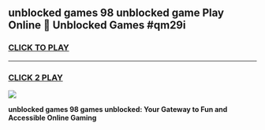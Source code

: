 
## unblocked games 98 unblocked game Play Online 👋 Unblocked Games #qm29i
<h3>
<a href="https://premium.freeplayer.one?title=unblocked_games_98&ref=21F">CLICK TO PLAY</a></h3>
<hr>

<h3>
<a href="https://premium.freeplayer.one?title=unblocked_games_98&ref=21F">CLICK 2 PLAY</a>
  
</h3>

<a href="https://premium.freeplayer.one?title=unblocked_games_98&ref=21F/"><img src="https://clearcache.store/games.png"></a>


**unblocked games 98 games unblocked: Your Gateway to Fun and Accessible Online Gaming**
